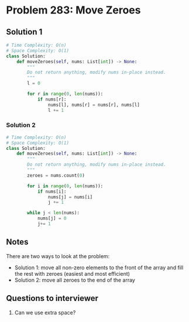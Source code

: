 # Problem 283: Move Zeroes

## Solution 1

```py
# Time Complexity: O(n)
# Space Complexity: O(1)
class Solution:
    def moveZeroes(self, nums: List[int]) -> None:
        """
        Do not return anything, modify nums in-place instead.
        """
        l = 0

        for r in range(0, len(nums)):
            if nums[r]:
                nums[l], nums[r] = nums[r], nums[l]
                l += 1
```

### Solution 2

```py
# Time Complexity: O(n)
# Space Complexity: O(1)
class Solution:
    def moveZeroes(self, nums: List[int]) -> None:
        """
        Do not return anything, modify nums in-place instead.
        """
        zeroes = nums.count(0)

        for i in range(0, len(nums)):
            if nums[i]:
                nums[j] = nums[i]
                j += 1

        while j < len(nums):
            nums[j] = 0
            j+= 1
```

## Notes

There are two ways to look at the problem:

- Solution 1: move all non-zero elements to the front of the array and fill the rest with zeroes (easiest and most efficient)
- Solution 2: move all zeroes to the end of the array

## Questions to interviewer

1. Can we use extra space?
